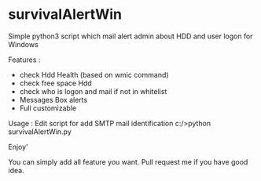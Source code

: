 # survivalAlertWin
Simple python3 script which mail alert admin about HDD and user logon for Windows 

Features : 
- check Hdd Health (based on wmic command)
- check free space Hdd
- check who is logon and mail if not in whitelist
- Messages Box alerts
- Full customizable

Usage : Edit script for add SMTP mail identification
c:/>python survivalAlertWin.py

Enjoy'

You can simply add all feature you want. 
Pull request me if you have good idea.
